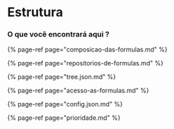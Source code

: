 # Estrutura

### O que você encontrará aqui ?

{% page-ref page="composicao-das-formulas.md" %}

{% page-ref page="repositorios-de-formulas.md" %}

{% page-ref page="tree.json.md" %}

{% page-ref page="acesso-as-formulas.md" %}

{% page-ref page="config.json.md" %}

{% page-ref page="prioridade.md" %}

